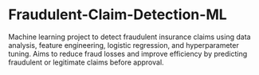 # Fraudulent-Claim-Detection-ML
Machine learning project to detect fraudulent insurance claims using data analysis, feature engineering, logistic regression, and hyperparameter tuning. Aims to reduce fraud losses and improve efficiency by predicting fraudulent or legitimate claims before approval.
